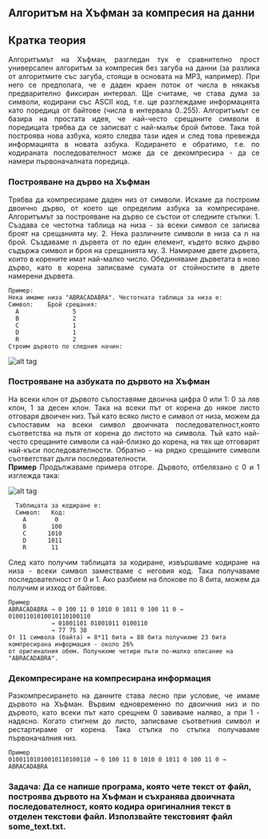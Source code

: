 ## Алгоритъм на Хъфман за компресия на данни

## Кратка теория
<p align="justify">
Алгоритъмът на Хъфман, разгледан тук е сравнително прост универсален алгоритъм за компресия без загуба на данни (за разлика от алгоритмите със загуба, 
стоящи в основата на MP3, например). При него се предполага, че е даден краен поток от числа в някакъв предварително фиксиран интервал. Ще считаме, 
че става дума за символи, кодирани със ASCII код, т.е. ще разглеждаме информацията като поредица от байтове (числа в интервала 0..255). Алгоритъмът 
се базира на простата идея, че най-често срещаните символи в поредицата трябва да се записват с най-малък брой битове. Така той построява нова азбука, 
която следва тази идея и след това превежда информацията в новата азбука. Кодирането е обратимо, т.е. по кодираната последователност може да се декомпресира - 
да се намери първоначалната поредица.
</p>

### Построяване на дърво на Хъфман
<p align="justify">
Трябва да компресираме даден низ от символи. Искаме да построим двоично дърво, от което ще определим азбука за компресиране.
Алгоритъмът за построяване на дърво се състои от следните стъпки:
1. Създава се честотна таблица на низа - за всеки символ се записва броят на срещанията му.
2. Нека различните символи в низа са n на брой. Създаваме n дървета от по един елемент, където всяко дърво съдържа символ и броя на срещанията му.
3. Намираме двете дървета, които в корените имат най-малко число. Обединяваме дърветата в ново дърво, като в корена записваме сумата от стойностите в двете 
намерени дървета.
</p>

```
Пример:
Нека имаме низа "ABRACADABRA". Честотната таблица за низа е:
Символ:    Брой срещания:
  A               5
  B               2
  C               1
  D               1
  R               2
Строим дървото по следния начин:
```

![alt tag](https://github.com/milenaangelova1/DiscreteStructures/blob/master/images/huffman1.png)

### Построяване на азбуката по дървото на Хъфман
<p align="justify">
  На всеки клон от дървото съпоставяме двоична цифра 0 или 1: 0 за ляв клон, 1 за десен клон. Така на всеки път от корена до някое листо отговаря двоичен низ. Тъй като всяко листо е символ от низа, можем да съпоставим на всеки символ двоичната последователност,която съответства на пътя от корена до листото на символа. Тъй като най-често срещаните символи са най-близко до корена, на тях ще отговарят най-къси последователности. Обратно - на рядко срещаните символи съответстват дълги последователности. <br>
  <b>Пример</b>
  Продължаваме примера отгоре. Дървото, отбелязано с 0 и 1 изглежда така:
</p>

![alt tag](https://github.com/milenaangelova1/DiscreteStructures/blob/master/images/huffman2.png)

```
  Таблицата за кодиране е:
  Символ:   Код:
    A        0
    B       100
    C      1010
    D      1011
    R       11
```
<p align="justify">
След като получим таблицата за кодиране, извършваме кодиране на низа - всеки символ заместваме с неговия код. Така получаваме последователност от 0 и 1. Ако разбием на блокове по 8 бита, можем да получим и изход от байтове. 
</p>

```
Пример
ABRACADABRA → 0 100 11 0 1010 0 1011 0 100 11 0 → 01001101010010110100110 
            → 01001101 01001011 0100110
            → 77 75 38
От 11 символа (байта) = 8*11 бита = 88 бита получихме 23 бита компресирана информация - около 26% 
от оригиналния обем. Получихме четири пъти по-малко описание на "ABRACADABRA".
```

### Декомпресиране на компресирана информация
<p align="justify">
Разкомпресирането на данните става лесно при условие, че имаме дървото на Хъфман. Вървим едновременно по двоичния низ и по дървото, като всеки път като срещнем 0 завиваме наляво, а при 1 - надясно. Когато стигнем до листо, записваме съответния символ и рестартираме от корена. Така стъпка по стъпка получаваме първоначалния низ.
</p>

```
Пример
01001101010010110100110 → 0 100 11 0 1010 0 1011 0 100 11 0 → ABRACADABRA
```
### Задача: Да се напише програма, която чете текст от файл, построява дървото на Хъфман и съхранява двоичната последователност, която кодира оригиналния текст в отделен текстови файл. Използвайте текстовият файл some_text.txt.


